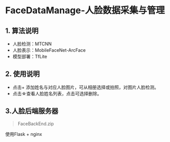 # FaceDataManage-人脸数据采集与管理

## 1. 算法说明

* 人脸检测：MTCNN
* 人脸表示：MobileFaceNet-ArcFace
* 模型部署：TfLite

## 2. 使用说明

* 点击+ 添加姓名与对应人脸图片，可从相册选择或拍照，对图片人脸检测。
* 点击☆查看人脸姓名列表，点击可选择删除。

## 3.人脸后端服务器

> FaceBackEnd.zip

使用Flask + nginx 